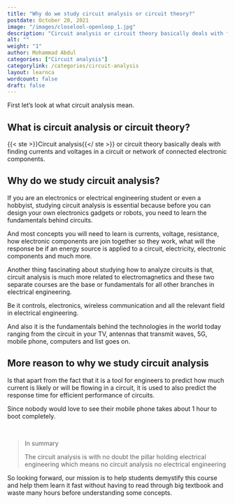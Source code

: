 ```yaml
---
title: "Why do we study circuit analysis or circuit theory?"
postdate: October 20, 2021
image: "/images/closelool-openloop_1.jpg"
description: "Circuit analysis or circuit theory basically deals with finding currents and voltages in a circuit or network of connected electronic components."
alt: ""
weight: "1"
author: Mohammad Abdul
categories: ["Circuit analysis"]
categorylink: /categories/circuit-analysis
layout: learnca
wordcount: false
draft: false
---
```


First let’s look at what circuit analysis mean.

## What is circuit analysis or circuit theory?

{{< ste >}}Circuit analysis{{</ ste >}} or circuit theory basically deals with finding currents and voltages in a circuit or network of connected electronic components.

## Why do we study circuit analysis?

If you are an electronics or electrical engineering student or even a hobbyist, studying circuit analysis is essential because before you can design your own electronics gadgets or robots, you need to learn the fundamentals behind circuits.

And most concepts you will need to learn is currents, voltage, resistance, how electronic components are join together so they work, what will the response be if an energy source is applied to a circuit, electricity, electronic components and much more.

Another thing fascinating about studying how to analyze circuits is that, circuit analysis is much more related to electromagnetics and these two separate courses are the base or fundamentals for all other branches in electrical engineering.

Be it controls, electronics, wireless communication and all the relevant field in electrical engineering.

And also it is the fundamentals behind the technologies in the world today ranging from the circuit in your TV, antennas that transmit waves, 5G, mobile phone, computers and list goes on.

## More reason to why we study circuit analysis

Is that apart from the fact that it is a tool for engineers to predict how much current is likely or will be flowing in a circuit, it is used to also predict the response time for efficient performance of circuits.

Since nobody would love to see their mobile phone takes about 1 hour to boot completely.

<br>

<blockquote class="blockquote">
<p class="little-nugget">In summary</p>
<p class="quote-text">
The circuit analysis is with no doubt the pillar holding electrical engineering which means no circuit analysis no electrical engineering
</blockquote>

So looking forward, our mission is to help students demystify this course and help them learn it fast without having to read through big textbook and waste many hours before understanding some concepts.
